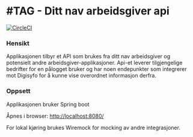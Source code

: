 #TAG - Ditt nav arbeidsgiver api
===========================
[![CircleCI](https://circleci.com/gh/navikt/ditt-nav-arbeidsgiver-api.svg?style=svg)](https://circleci.com/gh/navikt/ditt-nav-arbeidsgiver-api)

### Hensikt

Applikasjonen tilbyr et API som brukes fra ditt nav arbeidsgiver og potensielt andre arbeidsgiver-applikasjoner. Api-et leverer tilgjengelige bedrifter for en pålogget bruker og har noen endepunkter som integrerer mot Digisyfo for å kunne vise overordnet informasjon derfra.


### Oppsett

Applikasjonen bruker Spring boot 

Åpnes i browser: [http://localhost:8080/](http://localhost:8080/)

For lokal kjøring brukes Wiremock for mocking av andre integrasjoner.